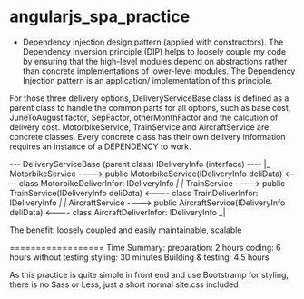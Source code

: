# angularjs_spa_practice

* Dependency injection design pattern (applied with constructors). 
The Dependency Inversion principle (DIP) helps to loosely couple my code by ensuring that the high-level modules depend on abstractions rather than concrete implementations of lower-level modules. The Dependency Injection pattern is an application/ implementation of this principle. 

For those three delivery options, DeliveryServiceBase class is defined as a parent class to handle the common parts for all options, such as base cost, JuneToAugust factor, SepFactor, otherMonthFactor and the calcution of delivery cost. MotorbikeService, TrainService and AircraftService are concrete classes. Every concrete class has their own delivery information requires an instance of a DEPENDENCY to work.

--- DeliveryServiceBase	(parent class)																	IDeliveryInfo (interface) ----
  |_ MotorbikeService  ----> public MotorbikeService(IDeliveryInfo deliData)       <---- class MotorbikeDeliverInfor: IDeliveryInfo _|
  |_ TrainService	   ----> public TrainService(IDeliveryInfo deliData)           <---- class TrainDeliverInfor: IDeliveryInfo     _|
  |_ AircraftService   ----> public AircraftService(IDeliveryInfo deliData)        <---- class AircraftDeliverInfor: IDeliveryInfo  _|

The benefit:
loosely coupled and easily maintainable, scalable

==================
Time Summary:
preparation: 2 hours
coding: 6 hours without testing
styling: 30 minutes
Building & testing: 4.5 hours

As this practice is quite simple in front end and use Bootstramp for styling, there is no Sass or Less, just a short normal site.css included